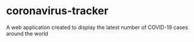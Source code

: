 # coronavirus-tracker
 A web application created to display the latest number of COVID-19 cases around the world
